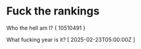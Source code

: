 # Fuck the rankings

Who the hell am I?
{ 10510491 }

What fucking year is it?
[ 2025-02-23T05:00:00Z ]
